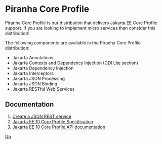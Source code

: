 # Piranha Core Profile

Piranha Core Profile is our distribution that delivers Jakarta EE Core Profile
support. If you are looking to implement micro services then consider this 
distribution!

The following components are available in the Piranha Core Profile distribution:

* Jakarta Annotations
* Jakarta Contexts and Dependency Injection (CDI Lite section)
* Jakarta Dependency Injection
* Jakarta Interceptors
* Jakarta JSON Processing
* Jakarta JSON Binding
* Jakarta RESTful Web Services

## Documentation

1. [Create a JSON REST service](create_a_json_rest_service.html)
1. [Jakarta EE 10 Core Profile Specification](https://jakarta.ee/specifications/coreprofile/10/jakarta-coreprofile-spec-10.0.pdf)
1. [Jakarta EE 10 Core Profile API documentation](https://jakarta.ee/specifications/coreprofile/10/apidocs/)


[Up](../index.html)
